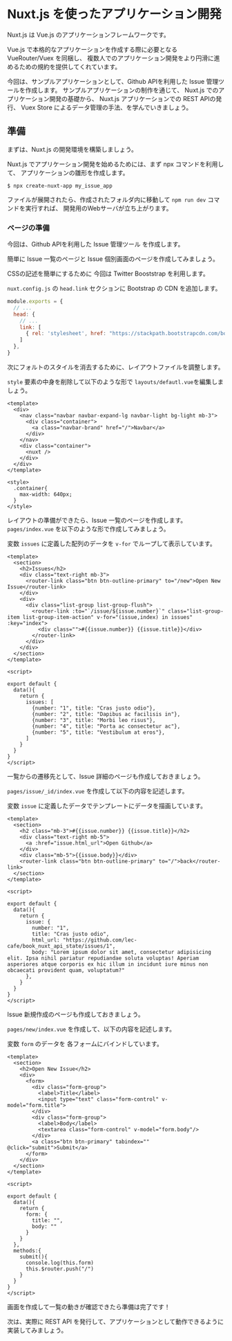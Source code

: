 # Nuxt.js を使ったアプリケーション開発

Nuxt.js は Vue.js のアプリケーションフレームワークです。

Vue.js で本格的なアプリケーションを作成する際に必要となる VueRouter/Vuex を同梱し、
複数人でのアプリケーション開発をより円滑に進めるための規約を提供してくれています。


今回は、サンプルアプリケーションとして、Github APIを利用した Issue 管理ツールを作成します。
サンプルアプリケーションの制作を通じて、 Nuxt.js でのアプリケーション開発の基礎から、
Nuxt.js アプリケーションでの REST APIの発行、 Vuex Store によるデータ管理の手法、を学んでいきましょう。

## 準備

まずは、Nuxt.js の開発環境を構築しましょう。

Nuxt.js でアプリケーション開発を始めるためには、まず npx コマンドを利用して、
アプリケーションの雛形を作成します。

```
$ npx create-nuxt-app my_issue_app
```

ファイルが展開されたら、作成されたフォルダ内に移動して `npm run dev` コマンドを実行すれば、
開発用のWebサーバが立ち上がります。

### ページの準備

今回は、Github APIを利用した Issue 管理ツール を作成します。

簡単に Issue 一覧のページと Issue 個別画面のページを作成してみましょう。

CSSの記述を簡単にするために 今回は Twitter Booststrap を利用します。

`nuxt.config.js` の `head.link` セクションに Bootstrap の CDN を追加します。


```js
module.exports = {
  // ...
  head: {
    // ...
    link: [
      { rel: 'stylesheet', href: "https://stackpath.bootstrapcdn.com/bootstrap/4.2.1/css/bootstrap.min.css" }
    ]
  },
}
```

次にフォルトのスタイルを消去するために、レイアウトファイルを調整します。

`style` 要素の中身を削除して以下のような形で `layouts/defautl.vue`を編集しましょう。

```vue
<template>
  <div>
    <nav class="navbar navbar-expand-lg navbar-light bg-light mb-3">
      <div class="container">
        <a class="navbar-brand" href="/">Navbar</a>
      </div>
    </nav>
    <div class="container">
      <nuxt />
    </div>
  </div>
</template>

<style>
  .container{
    max-width: 640px;
  }
</style>
```

レイアウトの準備ができたら、Issue 一覧のページを作成します。
`pages/index.vue` を以下のような形で作成してみましょう。

変数 `issues` に定義した配列のデータを `v-for` でループして表示しています。

```vue
<template>
  <section>
    <h2>Issues</h2>
    <div class="text-right mb-3">
      <router-link class="btn btn-outline-primary" to="/new">Open New Issue</router-link>
    </div>
    <div>
      <div class="list-group list-group-flush">
        <router-link :to="`/issue/${issue.number}`" class="list-group-item list-group-item-action" v-for="(issue,index) in issues" :key="index">
          <div class="">#{{issue.number}} {{issue.title}}</div>
        </router-link>
      </div>
    </div>
  </section>
</template>

<script>

export default {
  data(){
    return {
      issues: [
        {number: "1", title: "Cras justo odio"},
        {number: "2", title: "Dapibus ac facilisis in"},
        {number: "3", title: "Morbi leo risus"},
        {number: "4", title: "Porta ac consectetur ac"},
        {number: "5", title: "Vestibulum at eros"},
      ]
    }
  }
}
</script>
```

一覧からの遷移先として、Issue 詳細のページも作成しておきましょう。

`pages/issue/_id/index.vue` を作成して以下の内容を記述します。

変数 `issue` に定義したデータでテンプレートにデータを描画しています。

```vue
<template>
  <section>
    <h2 class="mb-3">#{{issue.number}} {{issue.title}}</h2>
    <div class="text-right mb-5">
      <a :href="issue.html_url">Open Github</a>
    </div>
    <div class="mb-5">{{issue.body}}</div>
    <router-link class="btn btn-outline-primary" to="/">back</router-link>
  </section>
</template>

<script>

export default {
  data(){
    return {
      issue: {
        number: "1",
        title: "Cras justo odio",
        html_url: "https://github.com/lec-cafe/book_nuxt_api_state/issues/1",
        body: "Lorem ipsum dolor sit amet, consectetur adipisicing elit. Ipsa nihil pariatur repudiandae soluta voluptas! Aperiam asperiores atque corporis ex hic illum in incidunt iure minus non obcaecati provident quam, voluptatum?"
      },
    }
  }
}
</script>
```

Issue 新規作成のページも作成しておきましょう。

`pages/new/index.vue` を作成して、以下の内容を記述します。

変数 `form` のデータを 各フォームにバインドしています。 

```vue
<template>
  <section>
    <h2>Open New Issue</h2>
    <div>
      <form>
        <div class="form-group">
          <label>Title</label>
          <input type="text" class="form-control" v-model="form.title">
        </div>
        <div class="form-group">
          <label>Body</label>
          <textarea class="form-control" v-model="form.body"/>
        </div>
        <a class="btn btn-primary" tabindex="" @click="submit">Submit</a>
      </form>
    </div>
  </section>
</template>

<script>

export default {
  data(){
    return {
      form: {
        title: "",
        body: ""
      }
    }
  },
  methods:{
    submit(){
      console.log(this.form)
      this.$router.push("/")
    }
  }
}
</script>
```

画面を作成して一覧の動きが確認できたら準備は完了です！ 

次は、実際に REST API を発行して、アプリケーションとして動作できるように実装してみましょう。
